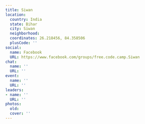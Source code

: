 ```yaml
---
title: Siwan
location:
  country: India
  state: Bihar
  city: Siwan
  neighborhood: 
  coordinates: 26.218456, 84.358506
  plusCode: ''
social:
  name: Facebook
  URL: https://www.facebook.com/groups/free.code.camp.Siwan
chat:
  name: ''
  URL: ''
event:
  name: ''
  URL: ''
leaders:
- name: ''
  URL: ''
photos:
  old: 
  cover: ''
---
```

